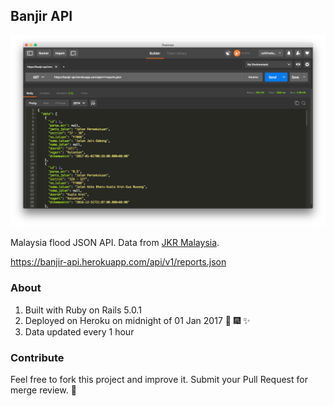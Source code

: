 ## Banjir API

![](docs/postman.png)

Malaysia flood JSON API. Data from [JKR Malaysia](http://bencanaalam.jkr.gov.my/v2/).

https://banjir-api.herokuapp.com/api/v1/reports.json

### About

1. Built with Ruby on Rails 5.0.1
2. Deployed on Heroku on midnight of 01 Jan 2017 :tada: :fireworks: :sparkles:
3. Data updated every 1 hour

### Contribute

Feel free to fork this project and improve it. Submit your Pull Request for merge review. :muscle:


